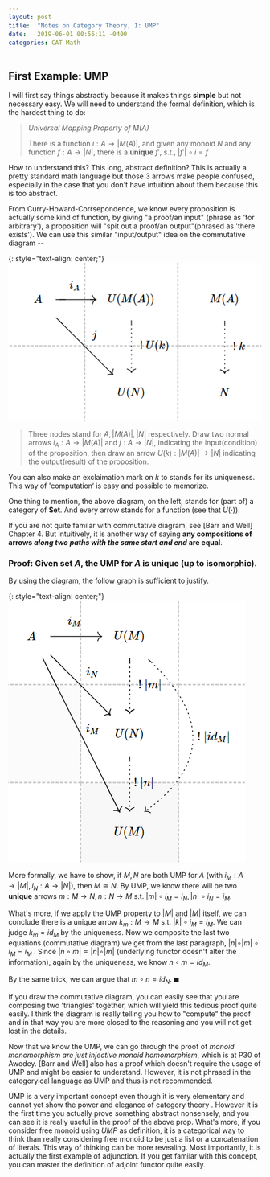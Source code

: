 ```yaml
---
layout: post
title:  "Notes on Category Theory, 1: UMP"
date:   2019-06-01 00:56:11 -0400
categories: CAT Math
---
```



## First Example: UMP 

I will first say things abstractly because it makes things __simple__ but not necessary easy. We will need to understand the formal definition, which is the hardest thing to do:

> *Universal Mapping Property of M(A)*
> 
> There is a function $i:A \rightarrow  \vert M(A) \vert$, and given any monoid $N$ and any function $f: A \rightarrow  \vert  N  \vert$, there is a __unique__ $f'$, s.t., $\vert f' \vert  \circ i = f$ 





How to understand this? This long, abstract definition? This is actually a pretty standard math language but those 3 arrows make people confused, especially in the case that you don't have intuition about them because this is too abstract. 

From Curry-Howard-Corrsepondence, we know every proposition is actually some kind of function, by giving "a proof/an input" (phrase as 'for arbitrary'), a proposition will "spit out a proof/an output"(phrased as 'there exists'). We can use this similar "input/output" idea on the commutative diagram --


{: style="text-align: center;"}
![img](/assets/img/2019-07-14-10-00-27.png)


> Three nodes stand for $A,  \vert M(A) \vert ,  \vert N \vert$ respectively. Draw two normal arrows $i_A: A \rightarrow  \vert M(A) \vert$ and $j: A \rightarrow  \vert N \vert$, indicating the input(condition) of the proposition, then draw an arrow $U(k):  \vert M(A) \vert  \rightarrow  \vert N \vert$ indicating the output(result) of the proposition.

You can also make an exclaimation mark on $k$ to stands for its uniqueness. This way of 'computation‘ is easy and possible to memorize. 

One thing to mention, the above diagram, on the left, stands for (part of) a category of __Set__. And every arrow stands for a function (see that $U(\cdot)$).

If you are not quite familar with commutative diagram, see [Barr and Well] Chapter 4. But intuitively, it is another way of saying **any compositions of arrows *along two paths with the same start and end* are equal**.

### Proof: Given set $A$, the UMP for $A$ is unique (up to isomorphic).

By using the diagram, the follow graph is sufficient to justify.

{: style="text-align: center;"}
![img](/assets/img/2019-07-14-10-03-08.png)

More formally, we have to show, if $M, N$ are both UMP for $A$ (with $i_M : A \rightarrow \vert M\vert , i_N : A \rightarrow \vert N\vert$), then $M \cong N$. By UMP, we know there will be two **unique** arrows $m : M \rightarrow N, n: N \rightarrow M$ s.t. $\vert m\vert  \circ i_M = i_N, \vert n\vert  \circ i_N = i_M$. 

What's more, if we apply the UMP property to $\vert M\vert$ and $\vert M\vert$ itself, we can conclude there is a unique arrow $k_m : M \rightarrow M$ s.t. $\vert k\vert  \circ i_M = i_M$. We can judge $k_m = id_M$ by the uniqueness. Now we composite the last two equations (commutative diagram) we get from the last paragraph, $\vert n \vert  \circ \vert m \vert  \circ i_M = i_M$ . Since $\vert n \circ m\vert  = \vert n\vert  \circ \vert m\vert$ (underlying functor doesn't alter the information), again by the uniqueness, we know $n \circ m = id_M$. 

By the same trick, we can argue that $m \circ n = id_N$. $\blacksquare$


If you draw the commutative diagram, you can easily see that you are composing two 'triangles' together, which will yield this tedious proof quite easily. I think the diagram is really telling you how to "compute" the proof and in that way you are more closed to the reasoning and you will not get lost in the details.

Now that we know the UMP, we can go through the proof of *monoid monomorphism are just injective monoid homomorphism*, which is at P30 of Awodey. [Barr and Well] also has a proof which doesn't require the usage of UMP and might be easier to understand. However, it is not phrased in the categoryical language as UMP and thus is not recommended.


UMP is a very important concept even though it is very elementary and cannot yet show the power and elegance of category theory . However it is the first time you actually prove something abstract nonsensely, and you can see it is really useful in the proof of the above prop. What's more, if you consider free monoid using *UMP* as definition, it is a categorical way to think than really considering free monoid to be just a list or a concatenation of literals. This way of thinking can be more revealing. Most importantly, it is actually the first example of adjunction. If you get familar with this concept, you can master the definition of adjoint functor quite easily.
